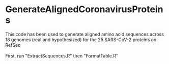 # GenerateAlignedCoronavirusProteins
This code has been used to generate aligned amino acid sequences across 18 genomes (real and hypothesized) for the 25 SARS-CoV-2 proteins on RefSeq </br></br>
First, run "ExtractSequences.R" then "FormatTable.R"
